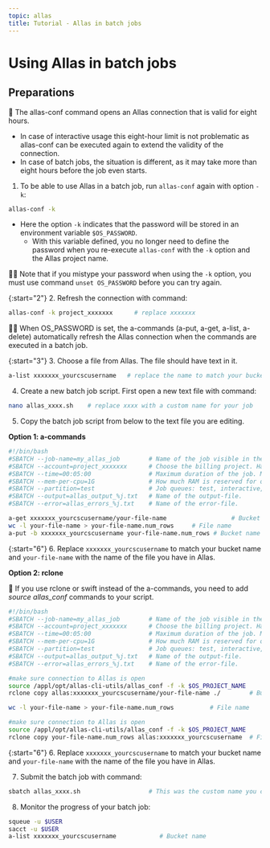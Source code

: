 ```yaml
---
topic: allas
title: Tutorial - Allas in batch jobs
---
```


# Using Allas in batch jobs

## Preparations

💬 The allas-conf command opens an Allas connection that is valid for eight hours. 
   - In case of interactive usage this eight-hour limit is not problematic as allas-conf can be executed again to extend the validity of the connection.
   - In case of batch jobs, the situation is different, as it may take more than eight hours before the job even starts. 

1. To be able to use Allas in a batch job, run `allas-conf` again with option `-k`:

```bash
allas-conf -k 
```
- Here the option `-k` indicates that the password will be stored in an environment variable `$OS_PASSWORD`. 
   - With this variable defined, you no longer need to define the password when you re-execute `allas-conf` with the `-k` option and the Allas project name. 

☝🏻 Note that if you mistype your password when using the `-k` option, you must use command `unset OS_PASSWORD` before you can try again.

{:start="2"}
2. Refresh the connection with command:

```bash
allas-conf -k project_xxxxxxx      # replace xxxxxxx
```

☝🏻 When OS_PASSWORD is set, the a-commands (a-put, a-get, a-list, a-delete) automatically refresh the Allas connection when the commands are executed in a batch job.

{:start="3"}
3. Choose a file from Allas. The file should have text in it.

```bash
a-list xxxxxxx_yourcscusername   # replace the name to match your bucket
```

4. Create a new batch job script. First open a new text file with command:

```bash
nano allas_xxxx.sh    # replace xxxx with a custom name for your job
```

5. Copy the batch job script from below to the text file you are editing.

**Option 1: a-commands**

```bash
#!/bin/bash
#SBATCH --job-name=my_allas_job        # Name of the job visible in the queue.
#SBATCH --account=project_xxxxxxx      # Choose the billing project. Has to be defined!
#SBATCH --time=00:05:00                # Maximum duration of the job. Max: depends of the partition. 
#SBATCH --mem-per-cpu=1G               # How much RAM is reserved for one processor.
#SBATCH --partition=test               # Job queues: test, interactive, small, large, longrun, hugemem, hugemem_longrun
#SBATCH --output=allas_output_%j.txt   # Name of the output-file.
#SBATCH --error=allas_errors_%j.txt    # Name of the error-file.

a-get xxxxxxx_yourcscusername/your-file-name                  # Bucket name / File name
wc -l your-file-name > your-file-name.num_rows     # File name
a-put -b xxxxxxx_yourcscusername your-file-name.num_rows # Bucket name / File name
```

{:start="6"}
6. Replace `xxxxxxx_yourcscusername` to match your bucket name and `your-file-name` with the name of the file you have in Allas. 

**Option 2: rclone**  

💭 If you use rclone or swift instead of the a-commands, you need to add _source allas_conf_ commands to your script. 

```bash
#!/bin/bash
#SBATCH --job-name=my_allas_job        # Name of the job visible in the queue.
#SBATCH --account=project_xxxxxxx      # Choose the billing project. Has to be defined!
#SBATCH --time=00:05:00                # Maximum duration of the job. Max: depends of the partition. 
#SBATCH --mem-per-cpu=1G               # How much RAM is reserved for one processor.
#SBATCH --partition=test               # Job queues: test, interactive, small, large, longrun, hugemem, hugemem_longrun
#SBATCH --output=allas_output_%j.txt   # Name of the output-file.
#SBATCH --error=allas_errors_%j.txt    # Name of the error-file.

#make sure connection to Allas is open
source /appl/opt/allas-cli-utils/allas_conf -f -k $OS_PROJECT_NAME
rclone copy allas:xxxxxxx_yourcscusername/your-file-name ./        # Bucket name / File name

wc -l your-file-name > your-file-name.num_rows          # File name

#make sure connection to Allas is open
source /appl/opt/allas-cli-utils/allas_conf -f -k $OS_PROJECT_NAME
rclone copy your-file-name.num_rows allas:xxxxxxx_yourcscusername  # File name / Bucket name
```

{:start="6"}
6. Replace `xxxxxxx_yourcscusername` to match your bucket name and `your-file-name` with the name of the file you have in Allas. 

7. Submit the batch job with command:

```bash
sbatch allas_xxxx.sh                   # This was the custom name you created earlier
```

8. Monitor the progress of your batch job:

```bash
squeue -u $USER
sacct -u $USER
a-list xxxxxxx_yourcscusername            # Bucket name
```
